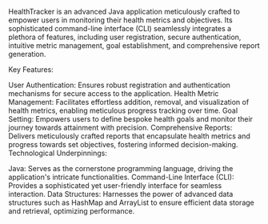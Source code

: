 
HealthTracker is an advanced Java application meticulously crafted to empower users in monitoring their health metrics and objectives. Its sophisticated command-line interface (CLI) seamlessly integrates a plethora of features, including user registration, secure authentication, intuitive metric management, goal establishment, and comprehensive report generation.

Key Features:

User Authentication: Ensures robust registration and authentication mechanisms for secure access to the application.
Health Metric Management: Facilitates effortless addition, removal, and visualization of health metrics, enabling meticulous progress tracking over time.
Goal Setting: Empowers users to define bespoke health goals and monitor their journey towards attainment with precision.
Comprehensive Reports: Delivers meticulously crafted reports that encapsulate health metrics and progress towards set objectives, fostering informed decision-making.
Technological Underpinnings:

Java: Serves as the cornerstone programming language, driving the application's intricate functionalities.
Command-Line Interface (CLI): Provides a sophisticated yet user-friendly interface for seamless interaction.
Data Structures: Harnesses the power of advanced data structures such as HashMap and ArrayList to ensure efficient data storage and retrieval, optimizing performance.




